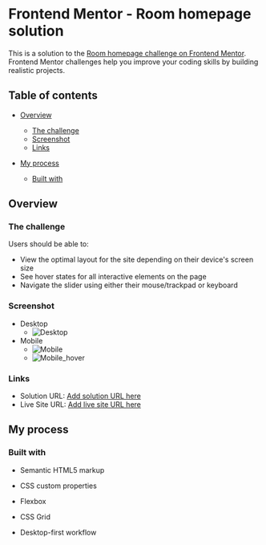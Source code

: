 # Frontend Mentor - Room homepage solution

This is a solution to the [Room homepage challenge on Frontend Mentor](https://www.frontendmentor.io/challenges/room-homepage-BtdBY_ENq). Frontend Mentor challenges help you improve your coding skills by building realistic projects. 

## Table of contents

- [Overview](#overview)

  - [The challenge](#the-challenge)
  - [Screenshot](#screenshot)
  - [Links](#links)

- [My process](#my-process)

  - [Built with](#built-with)

    

## Overview

### The challenge

Users should be able to:

- View the optimal layout for the site depending on their device's screen size
- See hover states for all interactive elements on the page
- Navigate the slider using either their mouse/trackpad or keyboard

### Screenshot

- Desktop
  - ![Desktop](./screenshots/desktop.png)
- Mobile
  - ![Mobile](./screenshots/mobile.png)
  - ![Mobile_hover](./screenshots/mobile_hover.png)

### Links

- Solution URL: [Add solution URL here](https://github.com/HyoJuns/room-homepage-master)
- Live Site URL: [Add live site URL here](https://hyojuns.github.io/room-homepage-master/)

## My process

### Built with

- Semantic HTML5 markup

- CSS custom properties

- Flexbox

- CSS Grid

- Desktop-first workflow

  
